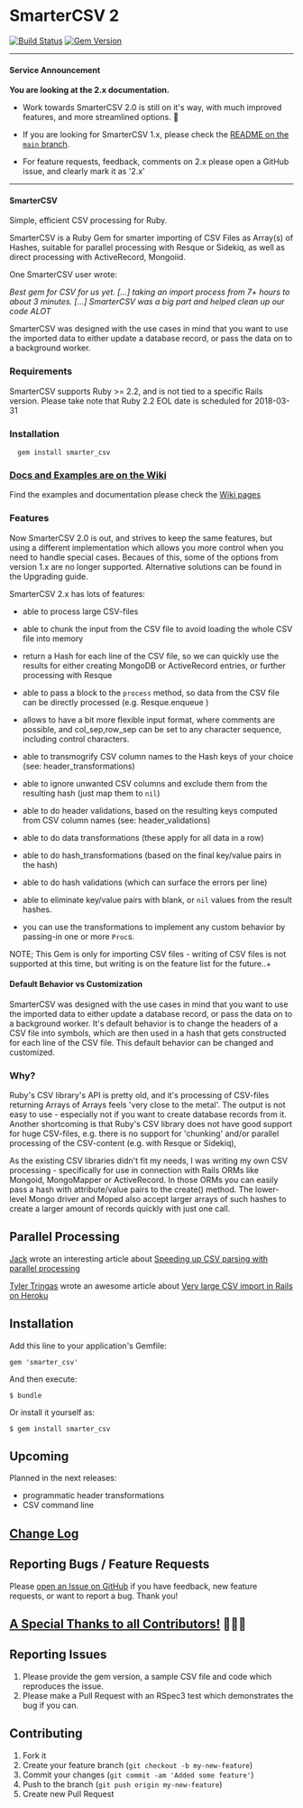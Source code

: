 # SmarterCSV 2


[![Build Status](https://secure.travis-ci.org/tilo/smarter_csv.svg?branch=2.0-develop)](http://travis-ci.org/tilo/smarter_csv)
[![Gem Version](https://badge.fury.io/rb/smarter_csv.svg)](http://badge.fury.io/rb/smarter_csv)


---------------
#### Service Announcement

**You are looking at the 2.x documentation.**

* Work towards SmarterCSV 2.0 is still on it's way, with much improved features, and more streamlined options. 🎉

* If you are looking for SmarterCSV 1.x, please check the [README on the `main` branch](https://github.com/tilo/smarter_csv/).

* For feature requests, feedback, comments on 2.x please open a GitHub issue, and clearly mark it as '2.x'

---------------
#### SmarterCSV

Simple, efficient CSV processing for Ruby.

SmarterCSV is a Ruby Gem for smarter importing of CSV Files as Array(s) of Hashes, suitable for parallel processing with Resque or Sidekiq,
as well as direct processing with ActiveRecord, Mongoiid.

One SmarterCSV user wrote:

  *Best gem for CSV for us yet. [...] taking an import process from 7+ hours to about 3 minutes.
   [...] SmarterCSV was a big part and helped clean up our code ALOT*

SmarterCSV was designed with the use cases in mind that you want to use the imported data to either update a database record, or pass the data on to a background worker.


### Requirements

SmarterCSV supports Ruby >= 2.2, and is not tied to a specific Rails version.
Please take note that Ruby 2.2 EOL date is scheduled for 2018-03-31

### Installation


      gem install smarter_csv


### [Docs and Examples are on the Wiki](https://github.com/tilo/smarter_csv/wiki)

Find the examples and documentation please check the [Wiki pages](https://github.com/tilo/smarter_csv/wiki)


### Features

Now SmarterCSV 2.0 is out, and strives to keep the same features, but using a different implementation which allows you more control when you need to handle special cases.
Becaues of this, some of the options from version 1.x are no longer supported. Alternative solutions can be found in the Upgrading guide.

SmarterCSV 2.x has lots of features:

 * able to process large CSV-files
 * able to chunk the input from the CSV file to avoid loading the whole CSV file into memory
 * return a Hash for each line of the CSV file, so we can quickly use the results for either creating MongoDB or ActiveRecord entries, or further processing with Resque
 * able to pass a block to the `process` method, so data from the CSV file can be directly processed (e.g. Resque.enqueue )
 * allows to have a bit more flexible input format, where comments are possible, and col_sep,row_sep can be set to any character sequence, including control characters.

 * able to transmogrify CSV column names to the Hash keys of your choice (see: header_transformations)
 * able to ignore unwanted CSV columns and exclude them from the resulting hash (just map them to `nil`)
 * able to do header validations, based on the resulting keys computed from CSV column names (see: header_validations)
 * able to do data transformations (these apply for all data in a row)
 * able to do hash_transformations (based on the final key/value pairs in the hash)
 * able to do hash validations (which can surface the errors per line)

 * able to eliminate key/value pairs with blank, or `nil` values from the result hashes.
 * you can use the transformations to implement any custom behavior by passing-in one or more `Proc`s.

NOTE; This Gem is only for importing CSV files - writing of CSV files is not supported at this time, but writing is on the feature list for the future..+


#### Default Behavior vs Customization


SmarterCSV was designed with the use cases in mind that you want to use the imported data to either update a database record, or pass the data on to a background worker.
It's default behavior is to change the headers of a CSV file into symbols, which are then used in a hash that gets constructed for each line of the CSV file.
This default behavior can be changed and customized.


### Why?

Ruby's CSV library's API is pretty old, and it's processing of CSV-files returning Arrays of Arrays feels 'very close to the metal'. The output is not easy to use - especially not if you want to create database records from it. Another shortcoming is that Ruby's CSV library does not have good support for huge CSV-files, e.g. there is no support for 'chunking' and/or parallel processing of the CSV-content (e.g. with Resque or Sidekiq),

As the existing CSV libraries didn't fit my needs, I was writing my own CSV processing - specifically for use in connection with Rails ORMs like Mongoid, MongoMapper or ActiveRecord. In those ORMs you can easily pass a hash with attribute/value pairs to the create() method. The lower-level Mongo driver and Moped also accept larger arrays of such hashes to create a larger amount of records quickly with just one call.

## Parallel Processing
[Jack](https://github.com/xjlin0) wrote an interesting article about [Speeding up CSV parsing with parallel processing](http://xjlin0.github.io/tech/2015/05/25/faster-parsing-csv-with-parallel-processing)

[Tyler Tringas](https://github.com/ttringas) wrote an awesome article about [Very large CSV import in Rails on Heroku](https://tylertringas.com/very-large-csv-import-in-rails-on-heroku/)

## Installation

Add this line to your application's Gemfile:

    gem 'smarter_csv'

And then execute:

    $ bundle

Or install it yourself as:

    $ gem install smarter_csv

## Upcoming

Planned in the next releases:
 * programmatic header transformations
 * CSV command line

## [Change Log](CHANGELOG.md)

## Reporting Bugs / Feature Requests

Please [open an Issue on GitHub](https://github.com/tilo/smarter_csv/issues) if you have feedback, new feature requests, or want to report a bug. Thank you!


## [A Special Thanks to all Contributors!](CONTRIBUTORS.md) 🎉🎉🎉


## Reporting Issues

1. Please provide the gem version, a sample CSV file and code which reproduces the issue.
2. Please make a Pull Request with an RSpec3 test which demonstrates the bug if you can.

## Contributing

1. Fork it
2. Create your feature branch (`git checkout -b my-new-feature`)
3. Commit your changes (`git commit -am 'Added some feature'`)
4. Push to the branch (`git push origin my-new-feature`)
5. Create new Pull Request

